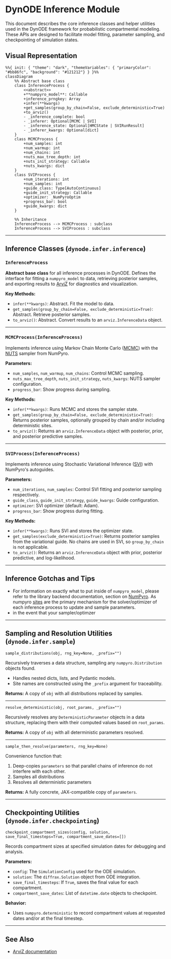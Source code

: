 # DynODE Inference Module

This document describes the core inference classes and helper utilities used in the DynODE framework for probabilistic compartmental modeling. These APIs are designed to facilitate model fitting, parameter sampling, and checkpointing of simulation states.

## Visual Representation

```{mermaid}
%%{ init: { "theme": "dark", "themeVariables": { "primaryColor": "#bb86fc", "background": "#121212"} } }%%
classDiagram
    %% Abstract base class
    class InferenceProcess {
        <<abstract>>
        +**numpyro_model**: Callable
        +inference_prngkey: Array
        +infer(**kwargs)
        +get_samples(group_by_chain=False, exclude_deterministic=True)
        +to_arviz()
        - _inference_complete: bool
        - _inferer: Optional[MCMC | SVI]
        - _inference_state: Optional[HMCState | SVIRunResult]
        - _inferer_kwargs: Optional[dict]
    }
    class MCMCProcess {
        +num_samples: int
        +num_warmup: int
        +num_chains: int
        +nuts_max_tree_depth: int
        +nuts_init_strategy: Callable
        +nuts_kwargs: dict
    }
    class SVIProcess {
        +num_iterations: int
        +num_samples: int
        +guide_class: Type[AutoContinuous]
        +guide_init_strategy: Callable
        +optimizer: _NumPyroOptim
        +progress_bar: bool
        +guide_kwargs: dict
    }

    %% Inheritance
    InferenceProcess --> MCMCProcess : subclass
    InferenceProcess --> SVIProcess : subclass

```

---

## Inference Classes (`dynode.infer.inference`)

### `InferenceProcess`

**Abstract base class** for all inference processes in DynODE.
Defines the interface for fitting a `numpyro_model` to data, retrieving posterior samples, and exporting results to [ArviZ](https://arviz-devs.github.io/arviz/) for diagnostics and visualization.

**Key Methods:**
- `infer(**kwargs)`: Abstract. Fit the model to data.
- `get_samples(group_by_chain=False, exclude_deterministic=True)`: Abstract. Retrieve posterior samples.
- `to_arviz()`: Abstract. Convert results to an `arviz.InferenceData` object.

---

### `MCMCProcess(InferenceProcess)`

Implements inference using Markov Chain Monte Carlo ([MCMC](https://num.pyro.ai/en/stable/mcmc.html)) with the [NUTS](https://num.pyro.ai/en/latest/mcmc.html#numpyro.infer.hmc.NUTS) sampler from NumPyro.

**Parameters:**
- `num_samples`, `num_warmup`, `num_chains`: Control MCMC sampling.
- `nuts_max_tree_depth`, `nuts_init_strategy`, `nuts_kwargs`: NUTS sampler configuration.
- `progress_bar`: Show progress during sampling.

**Key Methods:**
- `infer(**kwargs)`: Runs MCMC and stores the sampler state.
- `get_samples(group_by_chain=False, exclude_deterministic=True)`: Returns posterior samples, optionally grouped by chain and/or including deterministic sites.
- `to_arviz()`: Returns an `arviz.InferenceData` object with posterior, prior, and posterior predictive samples.

---

### `SVIProcess(InferenceProcess)`

Implements inference using Stochastic Variational Inference ([SVI](https://num.pyro.ai/en/stable/svi.html)) with NumPyro's autoguides.

**Parameters:**
- `num_iterations`, `num_samples`: Control SVI fitting and posterior sampling respectively.
- `guide_class`, `guide_init_strategy`, `guide_kwargs`: Guide configuration.
- `optimizer`: SVI optimizer (default: Adam).
- `progress_bar`: Show progress during fitting.

**Key Methods:**
- `infer(**kwargs)`: Runs SVI and stores the optimizer state.
- `get_samples(exclude_deterministic=True)`: Returns posterior samples from the variational guide. No chains are used in SVI, so `group_by_chain` is not applicable.
- `to_arviz()`: Returns an `arviz.InferenceData` object with prior, posterior predictive, and log-likelihood.


---

## Inference Gotchas and Tips
- For information on exactly what to put inside of `numpyro_model`, please refer to the library backend documentation, section on [NumPyro](#numpyro). As numpyro [sites](https://num.pyro.ai/en/stable/primitives.html#module-numpyro.primitives) are the primary mechanism for the solver/optimizer of each inference process to update and sample parameters.
- in the event that your sampler/optimzer

---

## Sampling and Resolution Utilities (`dynode.infer.sample`)

`sample_distributions(obj, rng_key=None, _prefix="")`

Recursively traverses a data structure, sampling any `numpyro.Distribution` objects found.
- Handles nested dicts, lists, and Pydantic models.
- Site names are constructed using the `_prefix` argument for traceability.

**Returns:**
A copy of `obj` with all distributions replaced by samples.

---

`resolve_deterministic(obj, root_params, _prefix="")`

Recursively resolves any `DeterministicParameter` objects in a data structure, replacing them with their computed values based on `root_params`.

**Returns:**
A copy of `obj` with all deterministic parameters resolved.

---

`sample_then_resolve(parameters, rng_key=None)`

Convenience function that:
1. Deep-copies `parameters` so that parallel chains of inference do not interfere with each other.
2. Samples all distributions
3. Resolves all deterministic parameters

**Returns:**
A fully concrete, JAX-compatible copy of `parameters`.

---

## Checkpointing Utilities (`dynode.infer.checkpointing`)

`checkpoint_compartment_sizes(config, solution, save_final_timesteps=True, compartment_save_dates=[])`

Records compartment sizes at specified simulation dates for debugging and analysis.

**Parameters:**
- `config`: The `SimulationConfig` used for the ODE simulation.
- `solution`: The `diffrax.Solution` object from ODE integration.
- `save_final_timesteps`: If `True`, saves the final value for each compartment.
- `compartment_save_dates`: List of `datetime.date` objects to checkpoint.

**Behavior:**
- Uses `numpyro.deterministic` to record compartment values at requested dates and/or at the final timestep.

---


## See Also
- [ArviZ documentation](https://arviz-devs.github.io/arviz/)

